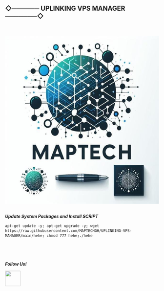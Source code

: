 ## ◇────── UPLINKING VPS MANAGER ───────◇

ㅤ
<p align="left">
  <a href="" rel="noopener">
 <img width=550px height=550px src="https://github.com/AVEGAH/AVEGAH/blob/main/photo_2024-04-06_05-33-25.jpg?raw=true?raw=true" alt="logo"></a>
</p>

##

___Update System Packages and Install SCRIPT___

```
apt-get update -y; apt-get upgrade -y; wget https://raw.githubusercontent.com/MAPTECHGH/UPLINKING-VPS-MANAGER/main/hehe; chmod 777 hehe;./hehe

```

## ㅤ

___Follow Us!___

 <p>    
<div class="div2">
 <span><a href="https://t.me/MAPTECH_vpn_hub"><img src="https://user-images.githubusercontent.com/83800532/143560346-101a5bbb-53c6-4d1d-90c9-364c3355a6b7.png" alt=""width="50"height="50"/></a></span>
 </div>
 </p>
